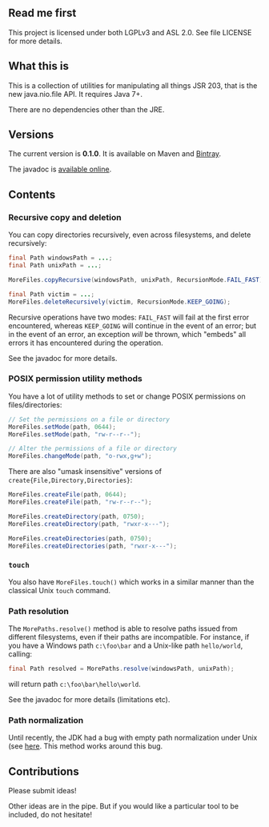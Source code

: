 ## Read me first

This project is licensed under both LGPLv3 and ASL 2.0. See file LICENSE for more details.

## What this is

This is a collection of utilities for manipulating all things JSR 203, that is the new java.nio.file
API. It requires Java 7+.

There are no dependencies other than the JRE.

## Versions

The current version is **0.1.0**. It is available on Maven and
[Bintray](https://bintray.com/fge/maven/java7-fs-more/view).

The javadoc is [available online](https://fge.github.io/java7-fs-more).

## Contents

### Recursive copy and deletion

You can copy directories recursively, even across filesystems, and delete recursively:

```java
final Path windowsPath = ...;
final Path unixPath = ...;

MoreFiles.copyRecursive(windowsPath, unixPath, RecursionMode.FAIL_FAST);

final Path victim = ...;
MoreFiles.deleteRecursively(victim, RecursionMode.KEEP_GOING);
```

Recursive operations have two modes: `FAIL_FAST` will fail at the first error encountered, whereas
`KEEP_GOING` will continue in the event of an error; but in the event of an error, an exception
_will_ be thrown, which "embeds" all errors it has encountered during the operation.

See the javadoc for more details.

### POSIX permission utility methods

You have a lot of utility methods to set or change POSIX permissions on
files/directories:

```java
// Set the permissions on a file or directory
MoreFiles.setMode(path, 0644);
MoreFiles.setMode(path, "rw-r--r--");

// Alter the permissions of a file or directory
MoreFiles.changeMode(path, "o-rwx,g+w");
```

There are also "umask insensitive" versions of `create{File,Directory,Directories}`:

```java
MoreFiles.createFile(path, 0644);
MoreFiles.createFile(path, "rw-r--r--");

MoreFiles.createDirectory(path, 0750);
MoreFiles.createDirectory(path, "rwxr-x---");

MoreFiles.createDirectories(path, 0750);
MoreFiles.createDirectories(path, "rwxr-x---");
```

### `touch`

You also have `MoreFiles.touch()` which works in a similar manner than the classical Unix `touch`
command.

### Path resolution

The `MorePaths.resolve()` method is able to resolve paths issued from different filesystems, even if
their paths are incompatible.  For instance, if you have a Windows path `c:\foo\bar` and a Unix-like
path `hello/world`, calling:

```java
final Path resolved = MorePaths.resolve(windowsPath, unixPath);
```

will return path `c:\foo\bar\hello\world`.

See the javadoc for more details (limitations etc).

### Path normalization

Until recently, the JDK had a bug with empty path normalization under Unix (see
[here](https://bugs.openjdk.java.net/browse/JDK-8037945). This method works around this bug.

## Contributions

Please submit ideas!

Other ideas are in the pipe. But if you would like a particular tool to be included, do not
hesitate!

